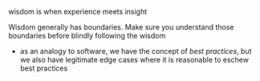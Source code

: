 
wisdom is when experience meets insight

Wisdom generally has boundaries. Make sure you understand those boundaries before blindly following the wisdom
- as an analogy to software, we have the concept of *best practices*, but we also have legitimate edge cases where it is reasonable to eschew best practices
